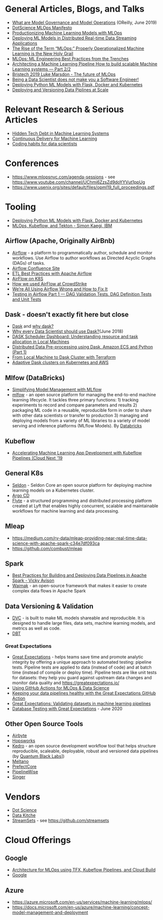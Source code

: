 # General Articles, Blogs, and Talks
- [What are Model Governance and Model Operations](https://www.oreilly.com/radar/what-are-model-governance-and-model-operations/) (OReilly, June 2019)
- [DotScience MLOps Manifesto](https://dotscience.com/manifesto/)
- [Productionizing Machine Learning Models with MLOps](https://www.xenonstack.com/blog/mlops/)
- [Deploying ML Models in Distributed Real-time Data Streaming Applications](https://www.kharekartik.dev/2020/01/12/streaming-machine-learning/)
- [The Rise of the Term “MLOps:” Properly Operationalized Machine Learning is the New Holy Grail](https://towardsdatascience.com/the-rise-of-the-term-mlops-3b14d5bd1bdb)
- [MLOps: ML Engineering Best Practices from the Trenches](https://cdn2.hubspot.net/hubfs/4584542/Conference%20Slides/2019_ODSCwest_MLOps.pdf)
- [Architecting a Machine Learning Pipeline How to build scalable Machine Learning systems — Part 2/2](https://towardsdatascience.com/architecting-a-machine-learning-pipeline-a847f094d1c7)
- [Bristech 2019 Luke Marsdon - The future of MLOps](https://www.youtube.com/watch?v=UW2SzLwA4Xc)
- [Being a Data Scientist does not make you a Software Engineer!](https://towardsdatascience.com/being-a-data-scientist-does-not-make-you-a-software-engineer-c64081526372)
- [Deploying Python ML Models with Flask, Docker and Kubernetes](https://alexioannides.com/2019/01/10/deploying-python-ml-models-with-flask-docker-and-kubernetes/)
- [Deploying and Versioning Data Piplines at Scale](https://medium.com/@QuantumBlack/deploying-and-versioning-data-pipelines-at-scale-942b1d81b5f5)

# Relevant Research & Serious Articles
- [Hidden Tech Debt in Machine Learning Systems](https://papers.nips.cc/paper/5656-hidden-technical-debt-in-machine-learning-systems.pdf)
- [Continuous Delivery for Machine Learning](https://martinfowler.com/articles/cd4ml.html)
- [Coding habits for data scientists](https://www.thoughtworks.com/insights/blog/coding-habits-data-scientists)

# Conferences
- https://www.mlopsnyc.com/agenda-sessions - see https://www.youtube.com/channel/UChmi6ZzsZd9doYYVut1ppUg
- https://www.usenix.org/sites/default/files/opml19_full_proceedings.pdf

# Tooling
- [Deploying Python ML Models with Flask, Docker and Kubernetes](https://alexioannides.com/2019/01/10/deploying-python-ml-models-with-flask-docker-and-kubernetes/)
- [MLOps, Kubeflow, and Tekton - Simon Kaegi, IBM](https://www.youtube.com/watch?v=npQkdeU2cEM)

## Airflow (Apache, Originally AirBnb)
- [Airflow](https://airflow.apache.org/) - a platform to programmatically author, schedule and monitor workflows. Use Airflow to author workflows as Directed Acyclic Graphs (DAGs) of tasks. 
- [Airflow Confluence Site](https://cwiki.apache.org/confluence/display/AIRFLOW/)
- [ETL Best Practices with Apache Airflow](https://gtoonstra.github.io/etl-with-airflow/index.html)
- [AirFlow on K8S](https://kubernetes.io/blog/2018/06/28/airflow-on-kubernetes-part-1-a-different-kind-of-operator/)
- [How we used AirFlow at CrowdStrike](https://www.crowdstrike.com/blog/how-we-use-apache-airflow-part-1/)
- [We’re All Using Airflow Wrong and How to Fix It ](https://medium.com/bluecore-engineering/were-all-using-airflow-wrong-and-how-to-fix-it-a56f14cb0753)
- [Testing in Airflow Part 1 — DAG Validation Tests, DAG Definition Tests and Unit Tests](https://blog.usejournal.com/testing-in-airflow-part-1-dag-validation-tests-dag-definition-tests-and-unit-tests-2aa94970570c)

## Dask - doesn't exactly fit here but close
- [Dask](https://dask.org/) and [why dask?](https://docs.dask.org/en/latest/why.html)
- [Why every Data Scientist should use Dask?](https://towardsdatascience.com/why-every-data-scientist-should-use-dask-81b2b850e15b)(June 2018)
- [DASK Scheduler Dashboard: Understanding resource and task allocation in Local Machines](https://medium.com/@kartikbhanot/dask-scheduler-dashboard-understanding-resource-and-task-allocation-in-local-machines-bc5aa60eca6e)
- [Distributed Data Pre-processing using Dask, Amazon ECS and Python (Part 1)](https://towardsdatascience.com/serverless-distributed-data-pre-processing-using-dask-amazon-ecs-and-python-part-1-a6108c728cc4)
- [From Local Machine to Dask Cluster with Terraform](https://www.datacamp.com/community/tutorials/dask-ec2-terraform)
- [Adaptive Dask clusters on Kubernetes and AWS](https://archived.informaticslab.co.uk/dask/2017/07/21/adaptive-dask-clusters-on-kubernetes-and-aws.html)

## Mlfow (DataBricks)
- [Simplifying Model Management with MLflow](https://databricks.com/session_eu19/1-simplifying-model-management-with-mlflow)
- [mlfow](https://www.mlflow.org/) - an open source platform for managing the end-to-end machine learning lifecycle. It tackles three primary functions: 1) tracking experiments to record and compare parameters and results 2) packaging ML code in a reusable, reproducible form in order to share with other data scientists or transfer to production 3) managing and deploying models from a variety of ML libraries to a variety of model serving and inference platforms (MLflow Models). By [Databricks](https://databricks.com)

## Kubeflow
- [Accelerating Machine Learning App Development with Kubeflow Pipelines (Cloud Next '19](https://www.youtube.com/watch?v=TZ1lGrJLEZ0)

## General K8s
- [Seldon](https://github.com/SeldonIO) - Seldon Core an open source platform for deploying machine learning models on a Kubernetes cluster.
- [Argo CD](https://argoproj.github.io/argo-cd/) 
- [Flyte](https://lyft.github.io/flyte/) - a structured programming and distributed processing platform created at Lyft that enables highly concurrent, scalable and maintainable workflows for machine learning and data processing.

## Mleap
- https://medium.com/rv-data/mleap-providing-near-real-time-data-science-with-apache-spark-c34e7df093ca
- https://github.com/combust/mleap

## Spark
- [Best Practices for Building and Deploying Data Pipelines in Apache Spark - Vicky Avison](https://www.youtube.com/watch?v=1WUIua-xjJA)
- [Waimak](https://github.com/CoxAutomotiveDataSolutions/waimak) - an open-source framework that makes it easier to create complex data flows in Apache Spark

## Data Versioning & Validation 

- [DVC](https://dvc.org/) - is built to make ML models shareable and reproducible. It is designed to handle large files, data sets, machine learning models, and metrics as well as code.
- [DBT](https://www.getdbt.com/)

### Great Expectations
- [Great Expectations](https://github.com/great-expectations/great_expectations) -  helps teams save time and promote analytic integrity by offering a unique approach to automated testing: pipeline tests. Pipeline tests are applied to data (instead of code) and at batch time (instead of compile or deploy time). Pipeline tests are like unit tests for datasets: they help you guard against upstream data changes and monitor data quality and https://greatexpectations.io/
- [Using GitHub Actions for MLOps & Data Science](https://github.blog/2020-06-17-using-github-actions-for-mlops-data-science/)
- [Keeping your data pipelines healthy with the Great Expectations GitHub Action](https://github.blog/2020-10-01-keeping-your-data-pipelines-healthy-with-the-great-expectations-github-action/)
- [Great Expectations: Validating datasets in machine learning pipelines](https://blog.codecentric.de/en/2020/02/great-expectations-validating-datasets-in-machine-learning-pipeline/)
- [Database Testing with Great Expectations](https://blog.testproject.io/2020/06/24/database-testing-with-great-expectations/) - June 2020

## Other Open Source Tools 
- [Airbyte](https://github.com/airbytehq/airbyte)
- [Hopsworks](https://github.com/logicalclocks/hopsworks)
- [Kedro](https://github.com/quantumblacklabs/kedro) - an open source development workflow tool that helps structure reproducible, scaleable, deployable, robust and versioned data pipelines (by [Quantum Black Labs](https://www.quantumblack.com/labs/)])
- [Meltano](https://gitlab.com/meltano/meltano)
- [PrefectCore](https://github.com/prefecthq/prefect) 
- [PipelineWise](https://github.com/transferwise/pipelinewise) 
- [Singer](https://www.singer.io/) 

# Vendors 
- [Dot Science](https://dotscience.com)
- [Data Kitche](https://datakitchen.io)
- [StreamSets](https://streamsets.com/) - see https://github.com/streamsets

# Cloud Offerings
## Google
- [Architecture for MLOps using TFX, Kubeflow Pipelines, and Cloud Build](https://cloud.google.com/solutions/machine-learning/architecture-for-mlops-using-tfx-kubeflow-pipelines-and-cloud-build)
- [Google ](https://cloud.google.com/dataflow/docs/guides/deploying-a-pipeline)

## Azure
- https://azure.microsoft.com/en-us/services/machine-learning/mlops/
- https://docs.microsoft.com/en-us/azure/machine-learning/concept-model-management-and-deployment
